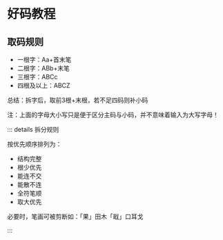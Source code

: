# 好码教程
## 取码规则
- 一根字：Aa+首末笔  
- 二根字：ABb+末笔
- 三根字：ABCc  
- 四根及以上：ABCZ  

总结：拆字后，取前3根+末根，若不足四码则补小码  

注：上面的字母大小写只是便于区分主码与小码，并不意味着输入为大写字母！


::: details 拆分规则

按优先顺序排列为：
- 结构完整
- 根少优先
- 能连不交
- 能散不连
- 全符笔顺
- 取大优先

必要时，笔画可被剪断如：「果」田木「戢」口耳戈  

:::

